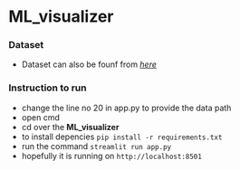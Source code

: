 # ML_visualizer
    
### Dataset 
+ Dataset can also be founf from *[here](https://archive.ics.uci.edu/ml/datasets/Mushroom)*    

### Instruction to run 
+ change the line no 20 in app.py to provide the data path
+ open cmd
+ cd over the **ML_visualizer**
+ to install depencies `pip install -r requirements.txt`
+ run the command `streamlit run app.py`    
+ hopefully it is running on `http://localhost:8501`
